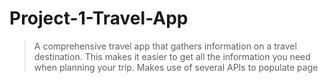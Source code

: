 # Project-1-Travel-App
>A comprehensive travel app that gathers information on a travel destination.  This makes it easier to get all the information you need when planning your trip. Makes use of several APIs to populate page 
